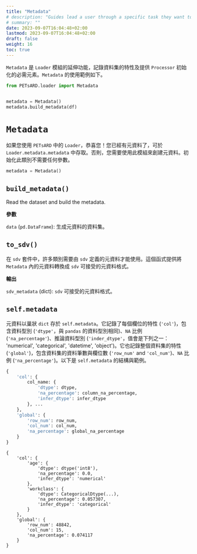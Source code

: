 ```yaml
---
title: "Metadata"
# description: "Guides lead a user through a specific task they want to accomplish, often with a sequence of steps."
# summary: ""
date: 2023-09-07T16:04:48+02:00
lastmod: 2023-09-07T16:04:48+02:00
draft: false
weight: 16
toc: true
---
```


`Metadata` 是 `Loader` 模組的延伸功能，記錄資料集的特性及提供 `Processor` 初始化的必需元素。`Metadata` 的使用範例如下。

```Python
from PETsARD.loader import Metadata


metadata = Metadata()
metadata.build_metadata(df)
```

# `Metadata`

如果您使用 `PETsARD` 中的 `Loader`，恭喜您！您已經有元資料了，可於 `Loader.metadata.metadata` 中存取。否則，您需要使用此模組來創建元資料。初始化此類別不需要任何參數。

```Python
metadata = Metadata()
```

## `build_metadata()`

Read the dataset and build the metadata.

**參數**

`data` (`pd.DataFrame`): 生成元資料的資料集。

## `to_sdv()`

在 `sdv` 套件中，許多類別需要由 `sdv` 定義的元資料才能使用。這個函式提供將 `Metadata` 內的元資料轉換成 `sdv` 可接受的元資料格式。

**輸出**

`sdv_metadata` (dict): `sdv` 可接受的元資料格式。

## `self.metadata`

元資料以巢狀 `dict` 存於 `self.metadata`。它記錄了每個欄位的特性 (`'col'`)，包含資料型別 (`'dtype'`，與 `pandas` 的資料型別相同)、`NA` 比例 (`'na_percentage'`)、推論資料型別 (`'inder_dtype'`，值會是下列之一： 'numerical', 'categorical', 'datetime', 'object')。它也記錄整個資料集的特性 (`'global'`)，包含資料集的資料筆數與欄位數 (`'row_num'` and `'col_num'`)、`NA` 比例 (`'na_percentage'`)。以下是 `self.metadata` 的結構與範例。

```Python
{
    'col': {
        col_name: {
            'dtype': dtype,
            'na_percentage': column_na_percentage,
            'infer_dtype': infer_dtype
        }, ...
    },
    'global': {
        'row_num': row_num,
        'col_num': col_num,
        'na_percentage': global_na_percentage
    }
}
```

```plain_text
{
    'col': {
        'age': {
            'dtype': dtype('int8'),
            'na_percentage': 0.0,
            'infer_dtype': 'numerical'
        },
        'workclass': {
            'dtype': CategoricalDtype(...),
            'na_percentage': 0.057307,
            'infer_dtype': 'categorical'
        }
    },
    'global': {
        'row_num': 48842,
        'col_num': 15,
        'na_percentage': 0.074117
    }
}
```
